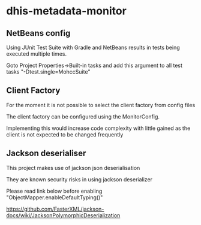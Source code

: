 # dhis-metadata-monitor

## NetBeans config
Using JUnit Test Suite with Gradle and NetBeans results in tests being executed multiple times.

Goto Project Properties->Built-in tasks and add this argument to all test tasks "-Dtest.single=MohccSuite"
## Client Factory
For the moment it is not possible to select the client factory from config files

The client factory can be configured using the MonitorConfig.

Implementing this would increase code complexity with little gained as the client is not expected to be changed frequently

## Jackson deserialiser
This project makes use of jackson json deserialisation

They are known security risks in using jackson deserializer

Please read link below before enabling "ObjectMapper.enableDefaultTyping()"

https://github.com/FasterXML/jackson-docs/wiki/JacksonPolymorphicDeserialization
